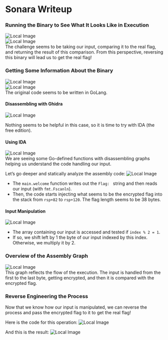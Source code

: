 # Sonara Writeup

### Running the Binary to See What It Looks Like in Execution
![Local Image](./Capture%20d'écran%202024-09-25%20203741.png) <br>
![Local Image](./Capture%20d'écran%202024-09-25%20203801.png)<br>
The challenge seems to be taking our input, comparing it to the real flag, and returning the result of this comparison. From this perspective, reversing this binary will lead us to get the real flag!

### Getting Some Information About the Binary
![Local Image](./Capture%20d'écran%202024-09-25%20204953.png)<br>
![Local Image](./Capture%20d'écran%202024-09-25%20205221.png)<br>
The original code seems to be written in GoLang.

#### Disassembling with Ghidra
![Local Image](./Capture%20d'écran%202024-09-25%20210143.png)<br>

Nothing seems to be helpful in this case, so it is time to try with IDA (the free edition).

#### Using IDA
![Local Image](./Capture%20d'écran%202024-09-25%20130126.png)<br>
We are seeing some Go-defined functions with disassembling graphs helping us understand the code handling our input.

Let’s go deeper and statically analyze the assembly code:
![Local Image](./Capture%20d'écran%202024-09-25%20192947.png)<br>
- The `main.welcome` function writes out the `Flag: ` string and then reads our input (with `fmt.Fscanln`).
- Then, the code starts injecting what seems to be the encrypted flag into the stack from `rsp+82` to `rsp+120`. The flag length seems to be 38 bytes.

#### Input Manipulation
![Local Image](./Capture%20d'écran%202024-09-25%20202350.png)<br>
- The array containing our input is accessed and tested if `index % 2 = 1`.
- If so, we shift left by 1 the byte of our input indexed by this index. Otherwise, we multiply it by 2.

### Overview of the Assembly Graph
![Local Image](./Capture%20d'écran%202024-09-25%20203502.png)<br>
This graph reflects the flow of the execution. The input is handled from the first to the last byte, getting encrypted, and then it is compared with the encrypted flag.

### Reverse Engineering the Process

Now that we know how our input is manipulated, we can reverse the process and pass the encrypted flag to it to get the real flag!

Here is the code for this operation:
![Local Image](./Capture%20d'écran%202024-09-25%20215847.png)<br>


And this is the result:
![Local Image](./Capture%20d'écran%202024-09-25%20220007.png)<br>

